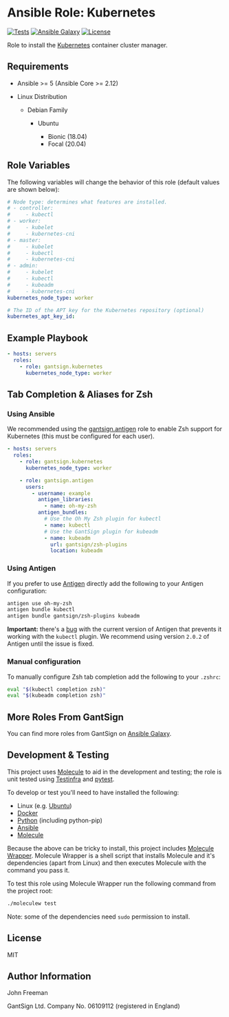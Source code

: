 Ansible Role: Kubernetes
========================

[![Tests](https://github.com/gantsign/ansible-role-kubernetes/workflows/Tests/badge.svg)](https://github.com/gantsign/ansible-role-kubernetes/actions?query=workflow%3ATests)
[![Ansible Galaxy](https://img.shields.io/badge/ansible--galaxy-gantsign.kubernetes-blue.svg)](https://galaxy.ansible.com/gantsign/kubernetes)
[![License](https://img.shields.io/badge/license-MIT-blue.svg)](https://raw.githubusercontent.com/gantsign/ansible-role-kubernetes/master/LICENSE)

Role to install the [Kubernetes](http://kubernetes.io) container cluster
manager.

Requirements
------------

* Ansible >= 5 (Ansible Core >= 2.12)

* Linux Distribution

    * Debian Family

        * Ubuntu

            * Bionic (18.04)
            * Focal (20.04)

Role Variables
--------------

The following variables will change the behavior of this role (default values
are shown below):

```yaml
# Node type: determines what features are installed.
# - controller:
#     - kubectl
# - worker:
#     - kubelet
#     - kubernetes-cni
# - master:
#     - kubelet
#     - kubectl
#     - kubernetes-cni
# - admin:
#     - kubelet
#     - kubectl
#     - kubeadm
#     - kubernetes-cni
kubernetes_node_type: worker

# The ID of the APT key for the Kubernetes repository (optional)
kubernetes_apt_key_id:
```

Example Playbook
----------------

```yaml
- hosts: servers
  roles:
    - role: gantsign.kubernetes
      kubernetes_node_type: worker
```

Tab Completion & Aliases for Zsh
--------------------------------

### Using Ansible

We recommended using the
[gantsign.antigen](https://galaxy.ansible.com/gantsign/antigen) role to enable
Zsh support for Kubernetes (this must be configured for each user).

```yaml
- hosts: servers
  roles:
    - role: gantsign.kubernetes
      kubernetes_node_type: worker

    - role: gantsign.antigen
      users:
        - username: example
          antigen_libraries:
            - name: oh-my-zsh
          antigen_bundles:
            # Use the Oh My Zsh plugin for kubectl
            - name: kubectl
            # Use the GantSign plugin for kubeadm
            - name: kubeadm
              url: gantsign/zsh-plugins
              location: kubeadm
```

### Using Antigen

If you prefer to use [Antigen](https://github.com/zsh-users/antigen) directly
add the following to your Antigen configuration:

```bash
antigen use oh-my-zsh
antigen bundle kubectl
antigen bundle gantsign/zsh-plugins kubeadm
```

**Important:** there's a [bug](https://github.com/zsh-users/antigen/issues/583)
with the current version of Antigen that prevents it working with the `kubectl`
plugin. We recommend using version `2.0.2` of Antigen until the issue is fixed.

### Manual configuration

To manually configure Zsh tab completion add the following to your `.zshrc`:

```bash
eval "$(kubectl completion zsh)"
eval "$(kubeadm completion zsh)"
```

More Roles From GantSign
------------------------

You can find more roles from GantSign on
[Ansible Galaxy](https://galaxy.ansible.com/gantsign).

Development & Testing
---------------------

This project uses [Molecule](http://molecule.readthedocs.io/) to aid in the
development and testing; the role is unit tested using
[Testinfra](http://testinfra.readthedocs.io/) and
[pytest](http://docs.pytest.org/).

To develop or test you'll need to have installed the following:

* Linux (e.g. [Ubuntu](http://www.ubuntu.com/))
* [Docker](https://www.docker.com/)
* [Python](https://www.python.org/) (including python-pip)
* [Ansible](https://www.ansible.com/)
* [Molecule](http://molecule.readthedocs.io/)

Because the above can be tricky to install, this project includes
[Molecule Wrapper](https://github.com/gantsign/molecule-wrapper). Molecule
Wrapper is a shell script that installs Molecule and it's dependencies (apart
from Linux) and then executes Molecule with the command you pass it.

To test this role using Molecule Wrapper run the following command from the
project root:

```bash
./moleculew test
```

Note: some of the dependencies need `sudo` permission to install.

License
-------

MIT

Author Information
------------------

John Freeman

GantSign Ltd.
Company No. 06109112 (registered in England)
